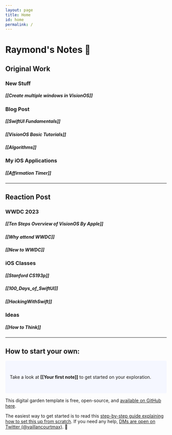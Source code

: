 ```yaml
---
layout: page
title: Home
id: home
permalink: /
---
```


#  Raymond's Notes 🌱



## Original Work
### New Stuff
##### [[Create multiple windows in VisionOS]]

### Blog Post
##### [[SwiftUI Fundamentals]]
##### [[VisionOS Basic Tutorials]]
##### [[Algorithms]]

### My iOS Applications
##### [[Affirmation Timer]]

___

## Reaction Post
### WWDC 2023
##### [[Ten Steps Overview of VisionOS By Apple]]
##### [[Why attend WWDC]]
##### [[New to WWDC]]

### iOS Classes
##### [[Stanford CS193p]]
##### [[100_Days_of_SwiftUI]]
##### [[HackingWithSwift]]

### Ideas
##### [[How to Think]]

___

## How to start your own:  

<p style="padding: 3em 1em; background: #f5f7ff; border-radius: 4px;">
  Take a look at <span style="font-weight: bold">[[Your first note]]</span> to get started on your exploration.
</p>

This digital garden template is free, open-source, and [available on GitHub here](https://github.com/maximevaillancourt/digital-garden-jekyll-template).

The easiest way to get started is to read this [step-by-step guide explaining how to set this up from scratch](https://maximevaillancourt.com/blog/setting-up-your-own-digital-garden-with-jekyll). If you need any help, [DMs are open on Twitter (@vaillancourtmax)](https://twitter.com/vaillancourtmax). 👋

<style>
  .wrapper {
    max-width: 46em;
  }
</style>

<style>
  .wrapper {
    max-width: 46em;
  }
</style>
